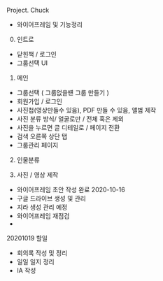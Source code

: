 Project. Chuck

- 와이어프레임 및 기능정리

0. 인트로
- 닫힌책 / 로그인
- 그룹선택 UI

1. 메인
- 그룹선택 ( 그룹없을떈 그룹 만들기 )
- 회원가입 / 로그인
- 사진첩(영상만들수 있음), PDF 만들 수 있음, 앨범 제작
- 사진 분류 방식/ 얼굴로만 / 전체 혹은 제외
- 사진을 누르면 글 디테일로 / 페이지 전환
- 검색 오른쪽 상단 탭
- 그룹관리 페이지

2. 인물분류

3. 사진 / 영상 제작


- 와이어프레임 초안 작성 완료 2020-10-16
- 구글 드라이브 생성 및 관리
- 지라 생성 관리 예정
- 와이어프레임 재점검
- 

20201019 할일
- 회의록 작성 및 정리
- 일일 일지 정리
- IA 작성
